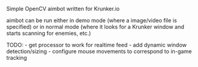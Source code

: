 Simple OpenCV aimbot written for Krunker.io

aimbot can be run either in demo mode (where a image/video file is specified) or in normal mode (where it looks for a Krunker window and starts scanning for enemies, etc.)

TODO:
    - get processor to work for realtime feed
    - add dynamic window detection/sizing
    - configure mouse movements to correspond to in-game tracking

